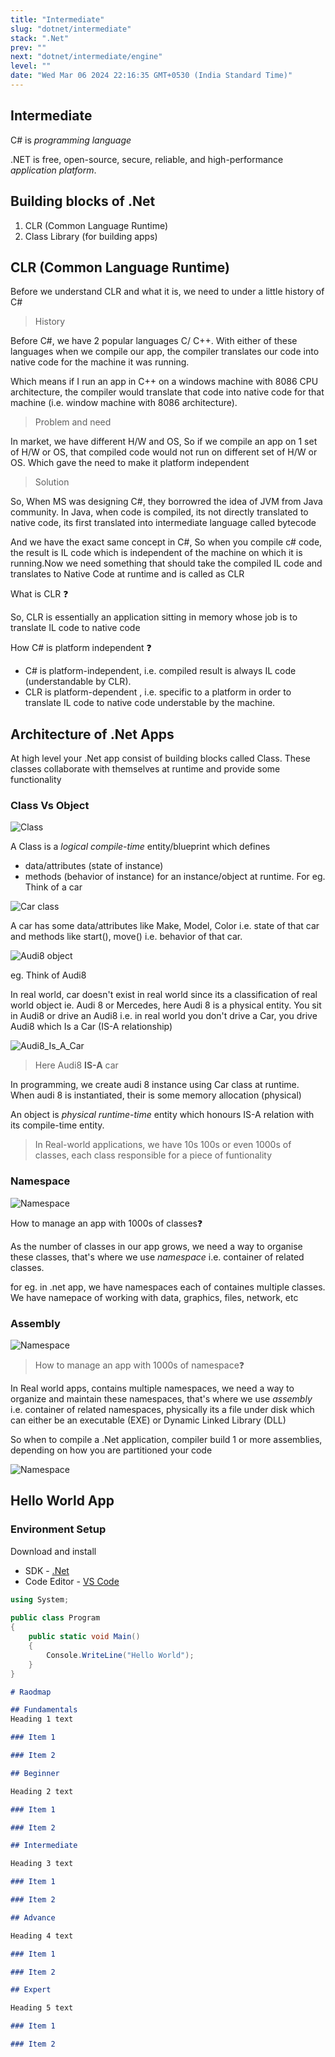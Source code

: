 ```yaml
---
title: "Intermediate"
slug: "dotnet/intermediate"
stack: ".Net"
prev: ""
next: "dotnet/intermediate/engine"
level: ""
date: "Wed Mar 06 2024 22:16:35 GMT+0530 (India Standard Time)"
---
```


## Intermediate 

C# is *programming language*

.NET is free, open-source, secure, reliable, and high-performance *application platform*.

## Building blocks of .Net

1. CLR (Common Language Runtime)
2. Class Library (for building apps) 

## CLR (Common Language Runtime)

Before we understand CLR and what it is, we need to under a little history of C#

> History

Before C#, we have 2 popular languages  C/ C++. With either of these languages when we compile our app, the compiler translates our code into native code for the machine it was running.

Which means if I run an app in C++ on a windows machine with 8086 CPU architecture, the compiler would translate that code into native code for that machine (i.e. window machine with 8086 architecture). 

> Problem and need

In market, we have different H/W and OS, So if we compile an app on 1 set of H/W or OS, that compiled code would not run on different set of H/W or OS. Which gave the need to make it platform independent

> Solution

So, When MS was designing C#, they borrowred the idea of JVM from Java community. In Java, when code is compiled, its not directly translated to native code, its first translated into intermediate language called bytecode

And we have the exact same concept in C#, So when you compile c# code, the result is IL code which is independent of the machine on which it is running.Now we need something that should take the compiled IL code and translates to Native Code at runtime and is called as CLR

What is CLR ❓

So, CLR is essentially an application sitting in memory whose job is to translate IL code to native code

How C# is platform independent ❓

- C# is platform-independent, i.e.  compiled result is always IL code (understandable by CLR).
- CLR is platform-dependent , i.e. specific to a platform in order to translate IL code to native code understable by the machine.

## Architecture of .Net Apps

At high level your .Net app consist of building blocks called Class. These classes collaborate with themselves at runtime and provide some functionality

### Class Vs Object

![Class](https://www.plantuml.com/plantuml/png/SoWkIImgAStDuKhEIImkLd06aTLS2WgwAOabYLmAyV50jdPkQab6Veg69bSjbqDgNWfGEG00)


A Class is a *logical compile-time* entity/blueprint which defines 
- data/attributes (state of instance)
- methods (behavior of instance) for an instance/object at runtime. For eg. Think of a car

![Car class](https://www.plantuml.com/plantuml/png/SoWkIImgAStDuKhEIImkLd1EBAhcKb3GpKtCJWNJ-IcfEI16SdvEVX6NGdmyaACDrgIX2MBcvfUb0bcrN0wfUIb0Sm00)

A car has some data/attributes like Make, Model, Color i.e. state of that car and methods like start(), move() i.e. behavior of that car.

![Audi8 object](https://www.plantuml.com/plantuml/png/SoWkIImgAStDuKhEIImkLd0iJScqgEPIKD3DJSnE1TFvAQav84PoVav-4PT2V3oGemtMfg49OkRcbwL2MQN5cSb0PYsNGsfU2j1G0000)

eg. Think of Audi8

In real world, car doesn't exist in real world since its a classification of real world object ie. Audi 8 or Mercedes, here Audi 8 is a physical entity. 
You sit in Audi8 or drive an Audi8 i.e. in real world you don't drive a Car, you drive Audi8 which Is a Car (IS-A relationship) 

![Audi8_Is_A_Car](http://www.plantuml.com/plantuml/png/FO-_3W8X38VtFaL7ZU5cOnpkukHZ460WWaqek9oykvLmdVed_NqVh5njgIqdSCaouyEM7T1a-mh_GZuagOuI5J06y3BkJsVfCds2D7qcj-RZLRAxNDJe-cJeE5awArDNojRDuK2nDOvkwEI9UFykon3Y3PziDbZ3syilVW00)

> Here Audi8 **IS-A** car

In programming, we create audi 8 instance using Car class at runtime. When audi 8 is instantiated, their is some memory allocation (physical)

An object is *physical runtime-time* entity which honours IS-A relation with its compile-time entity.


> In Real-world applications, we have 10s 100s or even 1000s of classes, each class responsible for a piece of funtionality

### Namespace

![Namespace](https://www.plantuml.com/plantuml/png/SoWkIImgAStDuIf8JCvEJ4zLKF9Bp4qj1l9IbHIgkHGKefrp4ekB5HnZ4Mmd9BOp4jibbgkMoo4rBmLe7W00)

How to manage an app with 1000s of classes❓

As the number of classes in our app grows, we need a way to organise these classes, that's where we use *namespace* i.e. container of related classes.

for eg. in .net app, we have namespaces each of containes multiple classes. We have namepace of working with data, graphics, files, network, etc

### Assembly

![Namespace](https://www.plantuml.com/plantuml/png/SoWkIImgAStDuIf8JCvEJ4zLK78iBaxDJSgfL5Aevb9GYFPBp4qj1agcAZZ6elATqFZEQ7oNMAvQBeVKl1IWyG00)

> How to manage an app with 1000s of namespace❓

In Real world apps, contains multiple namespaces, we need a way to organize and maintain these namespaces, that's where we use *assembly* i.e. container of related namespaces, physically its a file under disk which can either be an executable (EXE) or Dynamic Linked Library (DLL)

So when to compile a .Net application, compiler build 1 or more assemblies, depending on how you are partitioned your code

![Namespace](https://www.plantuml.com/plantuml/png/SoWkIImgAStDuIf8JCvEJ4zLK78iACZ9J4uioSpFKrAevb9GY7OiBaxDJSgfL72CHU4weNATKRakiLorN0wfUIb0qm40)


## Hello World App

### Environment Setup

Download and install
- SDK - [.Net](https://dotnet.microsoft.com/en-us/download)
- Code Editor - [VS Code](https://code.visualstudio.com/download)

```csharp
using System;
					
public class Program
{
	public static void Main()
	{
		Console.WriteLine("Hello World");
	}
}
```


```markdown markmap
# Raodmap

## Fundamentals
Heading 1 text

### Item 1

### Item 2

## Beginner

Heading 2 text

### Item 1

### Item 2

## Intermediate

Heading 3 text

### Item 1

### Item 2

## Advance

Heading 4 text

### Item 1

### Item 2

## Expert

Heading 5 text

### Item 1

### Item 2
```

